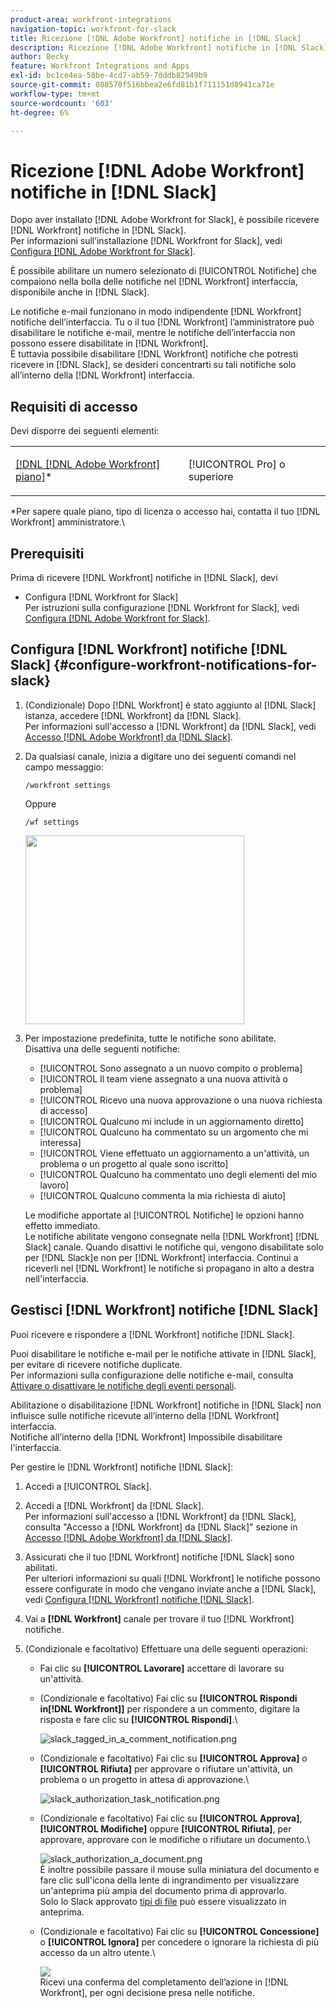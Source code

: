```yaml
---
product-area: workfront-integrations
navigation-topic: workfront-for-slack
title: Ricezione [!DNL Adobe Workfront] notifiche in [!DNL Slack]
description: Ricezione [!DNL Adobe Workfront] notifiche in [!DNL Slack]
author: Becky
feature: Workfront Integrations and Apps
exl-id: bc1ce4ea-58be-4cd7-ab59-7dddb82949b9
source-git-commit: 088570f516bbea2e6fd81b1f711151d8941ca71e
workflow-type: tm+mt
source-wordcount: '603'
ht-degree: 6%

---
```


# Ricezione [!DNL Adobe Workfront] notifiche in [!DNL Slack]

<!--
<p data-mc-conditions="QuicksilverOrClassic.Draft mode">(NOTE: Alina: *** Linked to Accessing Workfront from Slack.***Some of this information is duplicating in Accessing Workfront from Slack (also screen shots))</p>
-->

Dopo aver installato [!DNL Adobe Workfront for Slack], è possibile ricevere [!DNL Workfront] notifiche in [!DNL Slack].\
Per informazioni sull’installazione [!DNL Workfront for Slack], vedi [Configura [!DNL Adobe Workfront for Slack]](../../workfront-integrations-and-apps/using-workfront-with-slack/configure-workfront-for-slack.md).

È possibile abilitare un numero selezionato di [!UICONTROL Notifiche] che compaiono nella bolla delle notifiche nel [!DNL Workfront] interfaccia, disponibile anche in [!DNL Slack].

Le notifiche e-mail funzionano in modo indipendente [!DNL Workfront] notifiche dell’interfaccia. Tu o il tuo [!DNL Workfront] l’amministratore può disabilitare le notifiche e-mail, mentre le notifiche dell’interfaccia non possono essere disabilitate in [!DNL Workfront].\
È tuttavia possibile disabilitare [!DNL Workfront] notifiche che potresti ricevere in [!DNL Slack], se desideri concentrarti su tali notifiche solo all’interno della [!DNL Workfront] interfaccia.

## Requisiti di accesso

Devi disporre dei seguenti elementi:

<table style="table-layout:auto"> 
 <col> 
 </col> 
 <col> 
 </col> 
 <tbody> 
  <tr> 
   <td role="rowheader"><a href="https://www.workfront.com/plans" target="_blank">[!DNL [!DNL Adobe Workfront] piano]</a>*</td> 
   <td> <p>[!UICONTROL Pro] o superiore</p> </td> 
  </tr> 
 </tbody> 
</table>

&#42;Per sapere quale piano, tipo di licenza o accesso hai, contatta il tuo [!DNL Workfront] amministratore.\

## Prerequisiti

Prima di ricevere [!DNL Workfront] notifiche in [!DNL Slack], devi

* Configura [!DNL Workfront for Slack]\
   Per istruzioni sulla configurazione [!DNL Workfront for Slack], vedi [Configura [!DNL Adobe Workfront for Slack]](../../workfront-integrations-and-apps/using-workfront-with-slack/configure-workfront-for-slack.md).

## Configura [!DNL Workfront] notifiche [!DNL Slack] {#configure-workfront-notifications-for-slack}

1. (Condizionale) Dopo [!DNL Workfront] è stato aggiunto al [!DNL Slack] istanza, accedere [!DNL Workfront] da [!DNL Slack].\
   Per informazioni sull&#39;accesso a [!DNL Workfront] da [!DNL Slack], vedi [Accesso [!DNL Adobe Workfront] da [!DNL Slack]](../../workfront-integrations-and-apps/using-workfront-with-slack/access-workfront-from-slack.md).

1. Da qualsiasi canale, inizia a digitare uno dei seguenti comandi nel campo messaggio:

   `/workfront settings`

   Oppure

   `/wf settings`

   <img src="assets/slack-configuring-settings-350x302.png" style="width: 350;height: 302;">

1. Per impostazione predefinita, tutte le notifiche sono abilitate.\
   Disattiva una delle seguenti notifiche:

   * [!UICONTROL Sono assegnato a un nuovo compito o problema]
   * [!UICONTROL Il team viene assegnato a una nuova attività o problema]
   * [!UICONTROL Ricevo una nuova approvazione o una nuova richiesta di accesso]
   * [!UICONTROL Qualcuno mi include in un aggiornamento diretto]
   * [!UICONTROL Qualcuno ha commentato su un argomento che mi interessa]
   * [!UICONTROL Viene effettuato un aggiornamento a un&#39;attività, un problema o un progetto al quale sono iscritto]
   * [!UICONTROL Qualcuno ha commentato uno degli elementi del mio lavoro]
   * [!UICONTROL Qualcuno commenta la mia richiesta di aiuto]

   Le modifiche apportate al [!UICONTROL Notifiche] le opzioni hanno effetto immediato.\
   Le notifiche abilitate vengono consegnate nella [!DNL Workfront] [!DNL Slack] canale. Quando disattivi le notifiche qui, vengono disabilitate solo per [!DNL Slack]e non per [!DNL Workfront] interfaccia. Continui a riceverli nel [!DNL Workfront] le notifiche si propagano in alto a destra nell&#39;interfaccia.

## Gestisci [!DNL Workfront] notifiche [!DNL Slack]

Puoi ricevere e rispondere a [!DNL Workfront] notifiche [!DNL Slack].

Puoi disabilitare le notifiche e-mail per le notifiche attivate in [!DNL Slack], per evitare di ricevere notifiche duplicate.\
Per informazioni sulla configurazione delle notifiche e-mail, consulta [Attivare o disattivare le notifiche degli eventi personali](../../workfront-basics/using-notifications/activate-or-deactivate-your-own-event-notifications.md).

Abilitazione o disabilitazione [!DNL Workfront] notifiche in [!DNL Slack] non influisce sulle notifiche ricevute all’interno della [!DNL Workfront] interfaccia.\
Notifiche all’interno della [!DNL Workfront] Impossibile disabilitare l&#39;interfaccia.

Per gestire le [!DNL Workfront] notifiche [!DNL Slack]:

1. Accedi a [!UICONTROL Slack].
1. Accedi a [!DNL Workfront] da [!DNL Slack].\
   Per informazioni sull&#39;accesso a [!DNL Workfront] da [!DNL Slack], consulta &quot;Accesso a [!DNL Workfront] da [!DNL Slack]&quot; sezione in [Accesso [!DNL Adobe Workfront] da [!DNL Slack]](../../workfront-integrations-and-apps/using-workfront-with-slack/access-workfront-from-slack.md).

1. Assicurati che il tuo [!DNL Workfront] notifiche [!DNL Slack] sono abilitati.\
   Per ulteriori informazioni su quali [!DNL Workfront] le notifiche possono essere configurate in modo che vengano inviate anche a [!DNL Slack], vedi [Configura [!DNL Workfront] notifiche [!DNL Slack]](#configure-workfront-notifications-for-slack-configure-workfront-notifications-for-slack).

1. Vai a **[!DNL Workfront]** canale per trovare il tuo [!DNL Workfront] notifiche.
1. (Condizionale e facoltativo) Effettuare una delle seguenti operazioni:

   * Fai clic su **[!UICONTROL Lavorare]** accettare di lavorare su un&#39;attività.

      <!--   
     <img src="assets/slack-assigned-to-a-task-notification-350x198.png" alt="slack_assigned_to_a_task_notification.png" style="width: 350;height: 198;" data-mc-conditions="QuicksilverOrClassic.Draft mode">   
     -->

   * (Condizionale e facoltativo) Fai clic su **[!UICONTROL Rispondi in[!DNL Workfront]]** per rispondere a un commento, digitare la risposta e fare clic su **[!UICONTROL Rispondi]**.\

      ![slack_tagged_in_a_comment_notification.png](assets/slack-tagged-in-a-comment-notification.png)

   * (Condizionale e facoltativo) Fai clic su **[!UICONTROL Approva]** o **[!UICONTROL Rifiuta]** per approvare o rifiutare un&#39;attività, un problema o un progetto in attesa di approvazione.\

      ![slack_authorization_task_notification.png](assets/slack-approve-task-notification-350x105.png)

   * (Condizionale e facoltativo) Fai clic su **[!UICONTROL Approva]**, **[!UICONTROL Modifiche]** oppure **[!UICONTROL Rifiuta]**, per approvare, approvare con le modifiche o rifiutare un documento.\

      ![slack_authorization_a_document.png](assets/slack-approve-a-document-350x362.png)\
      È inoltre possibile passare il mouse sulla miniatura del documento e fare clic sull&#39;icona della lente di ingrandimento per visualizzare un&#39;anteprima più ampia del documento prima di approvarlo.\
      Solo lo Slack approvato [tipi di file](https://api.slack.com/types/file) può essere visualizzato in anteprima.

   * (Condizionale e facoltativo) Fai clic su **[!UICONTROL Concessione]** o **[!UICONTROL Ignora]** per concedere o ignorare la richiesta di più accesso da un altro utente.\

      ![](assets/slack-access-approvals-list-350x213.png)\
      Ricevi una conferma del completamento dell’azione in [!DNL Workfront], per ogni decisione presa nelle notifiche.
